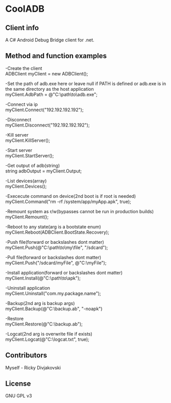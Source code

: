 # CoolADB
## Client info
A C# Android Debug Bridge client for .net.

## Method and function examples
-Create the client  
ADBClient myClient = new ADBClient();

-Set the path of adb.exe here or leave null if PATH is defined or adb.exe is in the same directory as the host application  
myClient.AdbPath = @"C:\path\to\adb.exe";

-Connect via ip  
myClient.Connect("192.192.192.192");

-Disconnect  
myClient.Disconnect("192.192.192.192");

-Kill server  
myClient.KillServer();

-Start server  
myClient.StartServer();

-Get output of adb(string)  
string adbOutput = myClient.Output;

-List devices(array)  
myClient.Devices();

-Exececute command on device(2nd boot is if root is needed)  
myClient.Command("rm -rf /system/app/myApp.apk", true);

-Remount system as r/w(bypasses cannot be run in production builds)  
myClient.Remount();

-Reboot to any state(arg is a bootstate enum)  
myClient.Reboot(ADBClient.BootState.Recovery);

-Push file(forward or backslashes dont matter)  
myClient.Push(@"C:\path\to\my\file", "/sdcard");

-Pull file(forward or backslashes dont matter)  
myClient.Push("/sdcard/myFile", @"C:\myFile");

-Install application(forward or backslashes dont matter)  
myClient.Install(@"C:\path\to\apk");

-Uninstall application  
myClient.Uninstall("com.my.package.name");

-Backup(2nd arg is backup args)  
myClient.Backup(@"C:\backup.ab", "-noapk")

-Restore  
myClient.Restore(@"C:\backup.ab");

-Logcat(2nd arg is overwrite file if exists)  
myClient.Logcat(@"C:\logcat.txt", true);

## Contributors
Myself - Ricky Divjakovski

## License
GNU GPL v3
